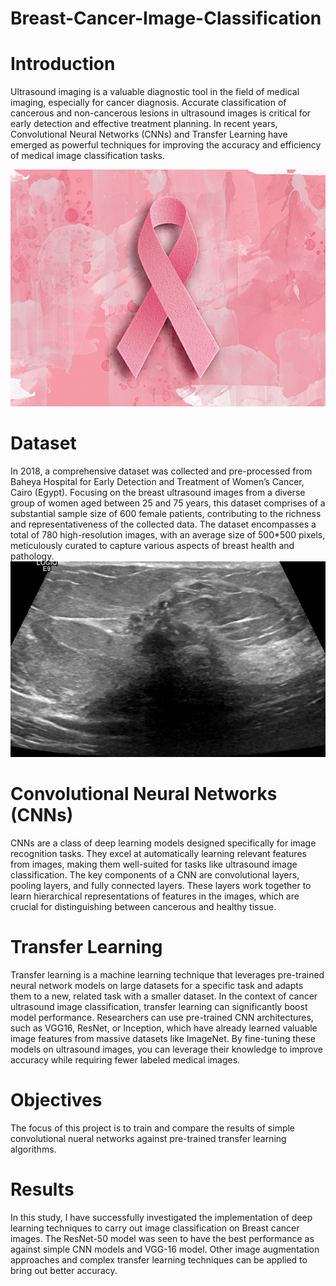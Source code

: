 # Breast-Cancer-Image-Classification
# Introduction
Ultrasound imaging is a valuable diagnostic tool in the field of medical imaging, especially for cancer diagnosis. Accurate classification of cancerous and non-cancerous lesions in ultrasound images is critical for early detection and effective treatment planning. In recent years, Convolutional Neural Networks (CNNs) and Transfer Learning have emerged as powerful techniques for improving the accuracy and efficiency of medical image classification tasks.


![purple Cancer](https://github.com/ruggedx220/Breast-Cancer-Image-Classification/blob/main/Cancer%20Images/purple-can.jpg
)

# Dataset
In 2018, a comprehensive dataset was collected and pre-processed from Baheya Hospital for Early Detection and Treatment of Women’s Cancer, Cairo (Egypt). Focusing on the breast ultrasound images from a diverse group of women aged between 25 and 75 years, this dataset comprises of a substantial sample size of 600 female patients, contributing to the richness and representativeness of the collected data. The dataset encompasses a total of 780 high-resolution images, with an average size of 500*500 pixels, meticulously curated to capture various aspects of breast health and pathology.
![ultra sound](https://github.com/ruggedx220/Breast-Cancer-Image-Classification/blob/main/Cancer%20Images/malignant%20(95).png) 

# Convolutional Neural Networks (CNNs)
CNNs are a class of deep learning models designed specifically for image recognition tasks. They excel at automatically learning relevant features from images, making them well-suited for tasks like ultrasound image classification. The key components of a CNN are convolutional layers, pooling layers, and fully connected layers. These layers work together to learn hierarchical representations of features in the images, which are crucial for distinguishing between cancerous and healthy tissue.
# Transfer Learning
Transfer learning is a machine learning technique that leverages pre-trained neural network models on large datasets for a specific task and adapts them to a new, related task with a smaller dataset. In the context of cancer ultrasound image classification, transfer learning can significantly boost model performance. Researchers can use pre-trained CNN architectures, such as VGG16, ResNet, or Inception, which have already learned valuable image features from massive datasets like ImageNet. By fine-tuning these models on ultrasound images, you can leverage their knowledge to improve accuracy while requiring fewer labeled medical images.
# Objectives
The focus of this project is to train and compare the results of simple convolutional nueral networks against pre-trained transfer learning algorithms. 
# Results 
In this study, I have successfully investigated the implementation of deep learning techniques to carry out image classification on Breast cancer images. The ResNet-50 model was seen to have the best performance as against simple CNN models and VGG-16 model. Other image augmentation approaches and complex transfer learning techniques can be applied to bring out better accuracy.
